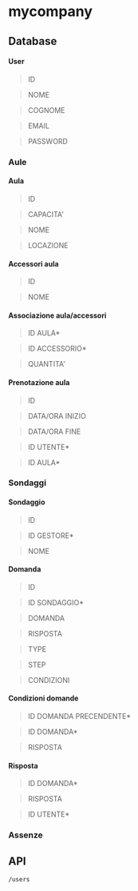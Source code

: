 # mycompany

## Database

#### User
> ID

> NOME

> COGNOME

> EMAIL

> PASSWORD

### Aule

#### Aula

> ID

> CAPACITA'

> NOME

> LOCAZIONE

#### Accessori aula

> ID

> NOME

#### Associazione aula/accessori

> ID AULA*

> ID ACCESSORIO*

> QUANTITA'

#### Prenotazione aula

> ID

> DATA/ORA INIZIO

> DATA/ORA FINE

> ID UTENTE*

> ID AULA*

### Sondaggi

#### Sondaggio

> ID

> ID GESTORE*

> NOME

#### Domanda

> ID

> ID SONDAGGIO*

> DOMANDA

> RISPOSTA

> TYPE

> STEP

> CONDIZIONI

#### Condizioni domande

> ID DOMANDA PRECENDENTE*

> ID DOMANDA*

> RISPOSTA

#### Risposta

> ID DOMANDA*

> RISPOSTA

> ID UTENTE*

### Assenze

#### 

## API
    /users



<!--stackedit_data:
eyJoaXN0b3J5IjpbLTE2NTU1MDg3MTIsMjcwNjI2NjY4LC0xMz
I4NTMwMjQ3LDY3MDE0MTk1MywtOTk1ODI4NTU3LC01ODMwNjIy
MDgsLTg2NjU4NDc2Nyw5NjIzOTE4NDMsMTM3MzI4NzcyOSwxMT
M1NzA3ODI3LC0xNjI5ODUwNTY3LDgwNjg1MzE3NF19
-->